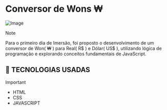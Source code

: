 # Conversor de Wons ₩

![Image](https://github.com/user-attachments/assets/8b50a8a6-be4e-4e27-af72-e48378b997ac)

> [!NOTE]
 Para o primeiro dia de Imersão, foi proposto o desenvolvimento de um conversor de Won( ₩ ) para Real( R$ ) e Dólar( US$ ), utilizando lógica de programação e explorando conceitos fundamentais de JavaScript.

 ## 🎯 TECNOLOGIAS USADAS

> [!IMPORTANT]
> * HTML
> * CSS
> * JAVASCRIPT
